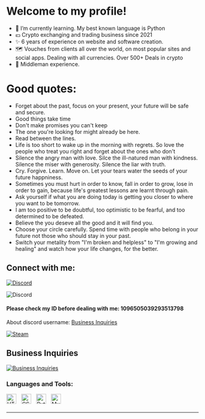 # Welcome to my profile!
- 🌱 I’m currently learning. My best known language is Python
- 💴 Crypto exchanging and trading business since 2021
- ✨ 6 years of experience on website and software creation.
- 🗺️ Vouches from clients all over the world, on most popular sites and social apps. Dealing with all currencies. Over 500+ Deals in crypto
- 👤 Middleman experience.

# Good quotes:
- Forget about the past, focus on your present, your future will be safe and secure.
- Good things take time
- Don't make promises you can't keep
- The one you're looking for might already be here.
- Read between the lines.
- Life is too short to wake up in the morning with regrets. So love the people who treat you right and forget about the ones who don't
- Silence the angry man with love. Silce the ill-natured man with kindness. Silence the miser with generosity. Silence the liar with truth.
- Cry. Forgive. Learn. Move on. Let your tears water the seeds of your future happniness.
- Sometimes you must hurt in order to know, fall in order to grow, lose in order to gain, because life's greatest lessons are learnt through pain.
- Ask yourself if what you are doing today is getting you closer to where you want to be tomorrow.
- I am too positive to be doubtful, too optimistic to be fearful, and too determined to be defeated.
- Believe the you deseve all the good and it will find you.
- Choose your circle carefully. Spend time with people who belong in your future not those who should stay in your past.
- Switch your metality from "I'm broken and helpless" to "I'm growing and healing" and watch how your life changes, for the better.

## Connect with me:

[![Discord](https://img.shields.io/badge/Discord-5865F2?style=for-the-badge&logo=discord&logoColor=white)][youtube]

![Discord](https://i.imgur.com/sr6elZ8.png)

#### Please check my ID before dealing with me: 1096505039293513798
About discord username: [Business Inquiries](https://www.google.com/search?q=Microsoft+Certified+Technology+Specialist)

[![Steam](https://img.shields.io/badge/Steam-000000?style=for-the-badge&logo=steam&logoColor=white)](https://steamcommunity.com/profiles/76561199124026178/)

## Business Inquiries
[![Business Inquiries](https://img.shields.io/badge/GitHub-100000?style=for-the-badge&logo=github&logoColor=white)](mailto:root.0@yahoo.com)

### Languages and Tools:

[<img align="left" alt="HTML5" width="26px" src="https://cdn.jsdelivr.net/gh/devicons/devicon/icons/html5/html5-original.svg" style="padding-right:10px;" />][webdevplaylist]
[<img align="left" alt="CSS3" width="26px" src="https://cdn.jsdelivr.net/gh/devicons/devicon/icons/css3/css3-original.svg" style="padding-right:10px;" />][cssplaylist]
[<img align="left" alt="Python" width="26px" src="https://upload.wikimedia.org/wikipedia/commons/thumb/c/c3/Python-logo-notext.svg/1200px-Python-logo-notext.svg.png" style="padding-right:10px;" />][cssplaylist]
[<img align="left" alt="MySQL" width="26px" src="https://cdn.jsdelivr.net/gh/devicons/devicon/icons/mysql/mysql-original.svg" style="padding-right:10px;" />][webdevplaylist]


<br />
<br />

---


[website]: https://codeSTACKr.com
[course]: http://vsCodeHero.com
[twitter]: https://twitter.com/codeSTACKr
[youtube]: https://discordapp.com/users/1096505039293513798/
[instagram]: https://instagram.com/codeSTACKr
[linkedin]: https://linkedin.com/in/codeSTACKr
[webdevplaylist]: https://visualstudio.microsoft.com/
[jsplaylist]: https://visualstudio.microsoft.com/
[cssplaylist]: https://visualstudio.microsoft.com/
[reactplaylist]: https://visualstudio.microsoft.com/
